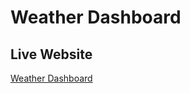 # Weather Dashboard
## Live Website
[Weather Dashboard](https://cwheelsrun.github.io/Weather-Dashboard/)